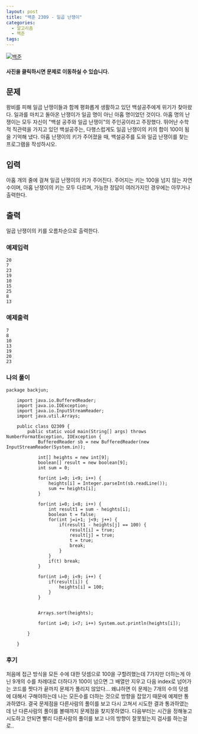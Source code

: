 ```yaml
---
layout: post
title: "백준 2309 - 일곱 난쟁이"
categories:
  - 알고리즘
  - 백준
tags:
---
```


[![백준](https://d2gd6pc034wcta.cloudfront.net/images/logo@2x.png)](https://www.acmicpc.net/problem/2309)
#### 사진을 클릭하시면 문제로 이동하실 수 있습니다.


## 문제

왕비를 피해 일곱 난쟁이들과 함께 평화롭게 생활하고 있던 백설공주에게 위기가 찾아왔다. 일과를 마치고 돌아온 난쟁이가 일곱 명이 아닌 아홉 명이었던 것이다.
아홉 명의 난쟁이는 모두 자신이 "백설 공주와 일곱 난쟁이"의 주인공이라고 주장했다. 뛰어난 수학적 직관력을 가지고 있던 백설공주는, 다행스럽게도 일곱 난쟁이의 키의 합이 100이 됨을 기억해 냈다.
아홉 난쟁이의 키가 주어졌을 때, 백설공주를 도와 일곱 난쟁이를 찾는 프로그램을 작성하시오.

## 입력

아홉 개의 줄에 걸쳐 일곱 난쟁이의 키가 주어진다. 주어지는 키는 100을 넘지 않는 자연수이며, 아홉 난쟁이의 키는 모두 다르며, 가능한 정답이 여러가지인 경우에는 아무거나 출력한다.

## 출력

일곱 난쟁이의 키를 오름차순으로 출력한다.


### 예제입력
```
20
7
23
19
10
15
25
8
13
```

### 예제출력
```
7
8
10
13
19
20
23
```

### 나의 풀이
```
package backjun;

	import java.io.BufferedReader;
	import java.io.IOException;
	import java.io.InputStreamReader;
	import java.util.Arrays;

	public class Q2309 {
		public static void main(String[] args) throws NumberFormatException, IOException {
			BufferedReader sb = new BufferedReader(new InputStreamReader(System.in));

			int[] heights = new int[9];
			boolean[] result = new boolean[9];
			int sum = 0;

			for(int i=0; i<9; i++) {
				heights[i] = Integer.parseInt(sb.readLine());
				sum += heights[i];
			}

			for(int i=0; i<8; i++) {
				int result1 = sum - heights[i];
				boolean t = false;
				for(int j=i+1; j<9; j++) {
					if(result1 - heights[j] == 100) {
						result[i] = true;
						result[j] = true;
						t = true;
						break;
					}
				}
				if(t) break;
			}

			for(int i=0; i<9; i++) {
				if(result[i]) {
					heights[i] = 100;
				}
			}


			Arrays.sort(heights);

			for(int i=0; i<7; i++) System.out.println(heights[i]);

		}

	}
```

### 후기
처음에 접근 방식을 모든 수에 대한 덧셈으로 100을 구할려했는데 7가지만 더하는게 아닌
9개의 수를 차례대로 더하다가 100이 넘으면 그 배열만 지우고 다음 index로 넘어가는 코드를 짯다가
끝까지 문제가 풀리지 않았다... 왜냐하면 이 문제는 7개의 수의 덧셈에 대해서 구해야하는데 나는 모든수를 더하는 것으로 방향을 잡았기 때문에 예제만 통과하였다.
결국 문제점을 다른사람의 풀이를 보고 다시 고쳐서 시도한 결과 통과하였는데 난 다른사람의 풀이를 볼때까지 문제점을 찾지못하였다. 다음부터는 시간을 정해놓고 시도하고 안되면 빨리 다른사람의 풀이를 보고 나의 방향이 잘못됬는지 검사를 하는걸로..
